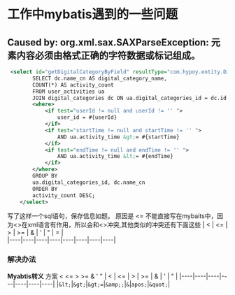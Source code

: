 # 工作中mybatis遇到的一些问题
## Caused by: org.xml.sax.SAXParseException: 元素内容必须由格式正确的字符数据或标记组成。
```xml
 <select id="getDigitalCategoryByField" resultType="com.hypoy.entity.DigitalCount">
        SELECT dc.name_cn AS digital_category_name,
        COUNT(*) AS activity_count
        FROM user_activities ua
        JOIN digital_categories dc ON ua.digital_categories_id = dc.id
        <where>
            <if test="userId != null and userId != '' ">
                user_id = #{userId}
            </if>
            <if test="startTime != null and startTime != '' ">
                AND ua.activity_time &gt;= #{startTime}
            </if>
            <if test="endTime != null and endTime != '' ">
                AND ua.activity_time &lt;= #{endTime}
            </if>
        </where>
        GROUP BY
        ua.digital_categories_id, dc.name_cn
        ORDER BY
        activity_count DESC;
    </select>
```
写了这样一个sql语句，保存信息如题。
原因是 <= 不能直接写在mybaits中，因为<>在xml语言有作用，所以会和<>冲突,其他类似的冲突还有下面这些
| <	| <= | > | >= | & | ' | " | = |  
|----|----|----|----|----|----|----|----|  

### 解决办法
 **Myabtis转义**
 方案
<	<=	>	>=	&	'	"
| <	| <= | > | >= | & | ' | " | 
|----|----|----|----|----|----|----|
|`&lt;`|`&gt;`|`&gt;=`|`&amp;;`|`&`|`apos;`|`&quot;`|
